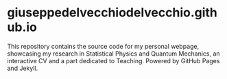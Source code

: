 # giuseppedelvecchiodelvecchio.github.io
This repository contains the source code for my personal webpage, showcasing my research in Statistical Physics and Quantum Mechanics, an interactive CV and a part dedicated to Teaching. Powered by GitHub Pages and Jekyll.
